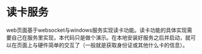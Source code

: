 # 读卡服务
web页面基于websocket与windows服务实现读卡功能。读卡功能的具体实现需要自己在服务里实现，本代码只是做个演示。在本地安装好服务之后并启动，就可以在页面上与硬件简单的交互了（一般就是获取身份证或其他什么卡的信息）。
